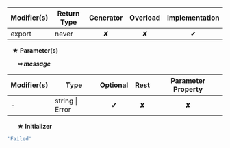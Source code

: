 | Modifier(s)                            | Return Type                    | Generator                        | Overload                         | Implementation                        |
|----------------------------------------|--------------------------------|:--------------------------------:|:--------------------------------:|:-------------------------------------:|
| export | never | ✘ | ✘  | ✔ |

&nbsp;&nbsp; **&#9733; Parameter(s)**

&nbsp;&nbsp;&nbsp;&nbsp;&nbsp; _**&#10149; message**_

| Modifier(s)                              | Type                        | Optional                           | Rest                          | Parameter Property                          |
|------------------------------------------|-----------------------------|:----------------------------------:|:-----------------------------:|:-------------------------------------------:|
| - | string &#124; Error | ✔  | ✘ | ✘ |

&nbsp;&nbsp;&nbsp;&nbsp;&nbsp; **&#9733; Initializer**

```ts
'Failed'
```